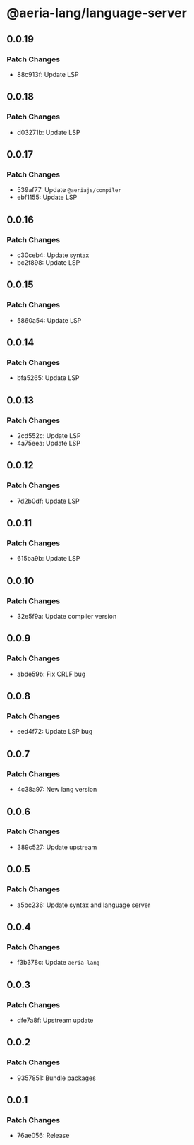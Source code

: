 # @aeria-lang/language-server

## 0.0.19

### Patch Changes

- 88c913f: Update LSP

## 0.0.18

### Patch Changes

- d03271b: Update LSP

## 0.0.17

### Patch Changes

- 539af77: Update `@aeriajs/compiler`
- ebf1155: Update LSP

## 0.0.16

### Patch Changes

- c30ceb4: Update syntax
- bc2f898: Update LSP

## 0.0.15

### Patch Changes

- 5860a54: Update LSP

## 0.0.14

### Patch Changes

- bfa5265: Update LSP

## 0.0.13

### Patch Changes

- 2cd552c: Update LSP
- 4a75eea: Update LSP

## 0.0.12

### Patch Changes

- 7d2b0df: Update LSP

## 0.0.11

### Patch Changes

- 615ba9b: Update LSP

## 0.0.10

### Patch Changes

- 32e5f9a: Update compiler version

## 0.0.9

### Patch Changes

- abde59b: Fix CRLF bug

## 0.0.8

### Patch Changes

- eed4f72: Update LSP bug

## 0.0.7

### Patch Changes

- 4c38a97: New lang version

## 0.0.6

### Patch Changes

- 389c527: Update upstream

## 0.0.5

### Patch Changes

- a5bc236: Update syntax and language server

## 0.0.4

### Patch Changes

- f3b378c: Update `aeria-lang`

## 0.0.3

### Patch Changes

- dfe7a8f: Upstream update

## 0.0.2

### Patch Changes

- 9357851: Bundle packages

## 0.0.1

### Patch Changes

- 76ae056: Release
